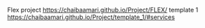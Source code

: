 Flex project 
https://chaibaamari.github.io/Project/FLEX/
template 1
https://chaibaamari.github.io/Project/template_1/#services
